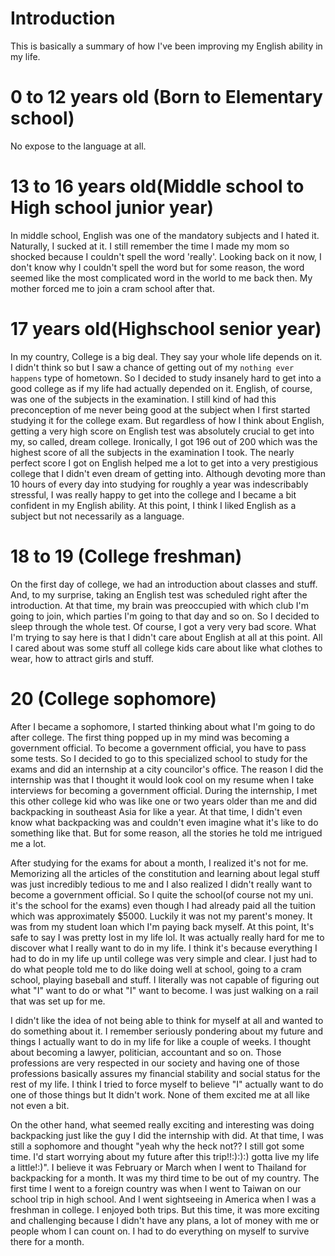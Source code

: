 # Introduction
This is basically a summary of how I've been improving my English ability in my life.

# 0 to 12 years old (Born to Elementary school)
No expose to the language at all. 

# 13 to 16 years old(Middle school to High school junior year)
 In middle school, English was one of the mandatory subjects and I hated it. Naturally, I sucked at it.
I still remember the time I made my mom so shocked because I couldn't spell the word 'really'. Looking back on it now, I don't know why I couldn't spell the word but for some reason, the word seemed like the most complicated word in the world to me back then. My mother forced me to join a cram school after that.

# 17 years old(Highschool senior year)
 In my country, College is a big deal. They say your whole life depends on it. I didn't think so but I saw a chance of getting out of my `nothing ever happens` type of hometown.
So I decided to study insanely hard to get into a good college as if my life had actually depended on it.
English, of course, was one of the subjects in the examination. I still kind of had this preconception of me never being good at the subject when I first started studying it for the college exam.
 But regardless of how I think about English, getting a very high score on English test was absolutely crucial to get into my, so called, dream college. 
Ironically,  I got 196 out of 200 which was the highest score of all the subjects in the examination I took. The nearly perfect score I got on English helped me a lot to get into a very prestigious college that I didn't even dream of getting into. 
 Although devoting more than 10 hours of every day into studying for roughly a year was indescribably stressful, I was really happy to get into the college and I became a bit confident in my English ability.
 At this point, I think I liked English as a subject but not necessarily as a language.

# 18 to 19 (College freshman)
 On the first day of college, we had an introduction about classes and stuff. And, to my surprise, taking an English test was scheduled right after the introduction. At that time, my brain was preoccupied with which club I'm going to join, which parties I'm going to that day and so on. So I decided to sleep through the whole test.  Of course, I got a very very bad score. 
What I'm trying to say here is that I didn't care about English at all at this point. All I cared about was some stuff all college kids care about like what clothes to wear, how to attract girls and stuff.

# 20 (College sophomore)
 After I became a sophomore, I started thinking about what I'm going to do after college. The first thing popped up in my mind was becoming a government official. To become a government official, you have to pass some tests. So I decided to go to this specialized school to study for the exams and did an internship at a city councilor's office. The reason I did the internship was that I thought it would look cool on my resume when I take interviews for becoming a government official. During the internship, I met this other college kid who was like one or two years older than me and did backpacking in southeast Asia for like a year.  At that time, I didn't even know what backpacking was and couldn't even imagine what it's like to do something like that. But for some reason, all the stories he told me intrigued me a lot.

 After studying for the exams for about a month, I realized it's not for me. Memorizing all the articles of the constitution and learning about legal stuff was just incredibly tedious to me and I also realized I didn't really want to become a government official. So I quite the school(of course not my uni. it's the school for the exams) even though I had already paid all the tuition which was approximately  $5000. Luckily it was not my parent's money. It was from my student loan which I'm paying back myself.
At this point, It's safe to say I was pretty lost in my life lol. It was actually really hard for me to discover what I really want to do in my life. I think it's because everything I had to do in my life up until college was very simple and clear. I just had to do what people told me to do like doing well at school, going to a cram school, playing baseball and stuff. I literally was not capable of figuring out what "I" want to do or what "I" want to become. I was just walking on a rail that was set up for me. 

 I didn't like the idea of not being able to think for myself at all and wanted to do something about it. I remember seriously pondering about my future and things I actually want to do in my life for like a couple of weeks. I thought about becoming a lawyer, politician, accountant and so on. Those professions are very respected in our society and having one of those professions basically assures my financial stability and social status for the rest of my life. I think I tried to force myself to believe "I" actually want to do one of those things but It didn't work. None of them excited me at all like not even a bit. 

 On the other hand, what seemed really exciting and interesting was doing backpacking just like the guy I did the internship with did. At that time, I was still a sophomore and thought "yeah why the heck not?? I still got some time. I'd start worrying about my future after this trip!!:):):) gotta live my life a little!:)". I believe it was February or March when I went to Thailand for backpacking for a month. It was my third time to be out of my country.
 The first time I went to a foreign country was when I went to Taiwan on our school trip in high school. And I went sightseeing in America when I was a freshman in college. I enjoyed both trips. But this time, it was more exciting and challenging because I didn't have any plans, a lot of money with me or people whom I can count on. I had to do everything on myself to survive there for a month.
 
